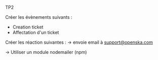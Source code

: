 TP2

Créer les évènements suivants :
- Creation ticket
- Affectation d'un ticket

Créer les réaction suivantes :
-> envoie email à support@openska.com

-> Utiliser un module nodemailer (npm)
